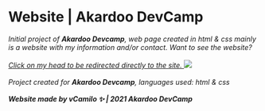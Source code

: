 <h1>Website | Akardoo DevCamp</h1>

 <i>Initial project of <b>Akardoo Devcamp</b>, web page created in html & css mainly is a website with my information and/or contact.
 Want to see the website?</i>
<br>
<br>
<a href="https://vcamilx.github.io/website/index.html" target="_BLANK">
<i>Click on my head to be redirected directly to the site. </i>
<img src="https://minotar.net/helm/vCamilo/16.png"></img>
</a>
<br>
<br>
<i>Project created for <b>Akardoo Devcamp</b>, languages used: html & css</i>
<br>
<br>
<i><b>Website made by vCamilo ✨ | 2021 Akardoo DevCamp</b></i>
